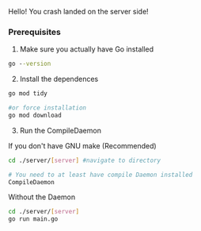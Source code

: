 Hello! You crash landed on the server side!

### Prerequisites

1. Make sure you actually have Go installed

```cmd
go --version
```

2. Install the dependences

```bash
go mod tidy

#or force installation
go mod download

```

3. Run the CompileDaemon

If you don't have GNU make (Recommended)

```bash
cd ./server/[server] #navigate to directory

# You need to at least have compile Daemon installed
CompileDaemon
```

Without the Daemon

```bash
cd ./server/[server]
go run main.go
```

